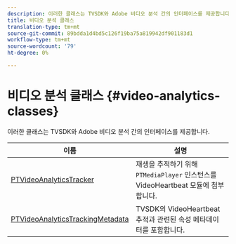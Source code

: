 ```yaml
---
description: 이러한 클래스는 TVSDK와 Adobe 비디오 분석 간의 인터페이스를 제공합니다.
title: 비디오 분석 클래스
translation-type: tm+mt
source-git-commit: 89bdda1d4bd5c126f19ba75a819942df901183d1
workflow-type: tm+mt
source-wordcount: '79'
ht-degree: 0%

---
```



# 비디오 분석 클래스 {#video-analytics-classes}

이러한 클래스는 TVSDK와 Adobe 비디오 분석 간의 인터페이스를 제공합니다.

| **이름** | **설명** |
|---|---|
| [PTVideoAnalyticsTracker](https://help.adobe.com/en_US/primetime/api/psdk/vhl_tvsdk_ios/Classes/PTVideoAnalyticsTracker.html) | 재생을 추적하기 위해 `PTMediaPlayer` 인스턴스를 VideoHeartbeat 모듈에 첨부합니다. |
| [PTVideoAnalyticsTrackingMetadata](https://help.adobe.com/en_US/primetime/api/psdk/vhl_tvsdk_ios/Classes/PTVideoAnalyticsTrackingMetadata.html) | TVSDK의 VideoHeartbeat 추적과 관련된 속성 메타데이터를 포함합니다. |